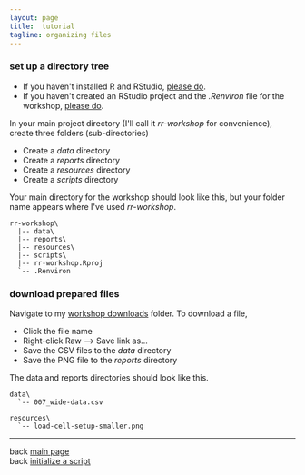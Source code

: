 ```yaml
---
layout: page
title:  tutorial
tagline: organizing files
---
```


### set up a directory tree

- If you haven't installed R and RStudio, [please do](002_pre-hw.html). 
- If you haven't created an RStudio project and the *.Renviron* file for the workshop, [please do](002_pre-hw.html). 


In your main project directory (I'll call it *rr-workshop* for convenience), create three folders (sub-directories)

- Create a *data* directory
- Create a *reports* directory
- Create a *resources* directory
- Create a *scripts* directory

Your main directory for the workshop should look like this, but your folder name appears where I've used *rr-workshop*. 

```
rr-workshop\
  |-- data\
  |-- reports\
  |-- resources\
  |-- scripts\
  |-- rr-workshop.Rproj
  `-- .Renviron
```




### download prepared files 
 
Navigate to my [workshop downloads](https://github.com/DSR-RHIT/creating-reproducible-reports/tree/gh-pages/resources) folder. To download a file, 

- Click the file name 
- Right-click Raw --> Save link as... 
- Save the CSV files to the *data* directory 
- Save the PNG file to the *reports* directory 

The data and reports directories should look like this. 

```
data\
  `-- 007_wide-data.csv
  
resources\
  `-- load-cell-setup-smaller.png
```






--- 
back [main page](../index.html)<br> 
back [initialize a script](005_initialize-script.html)
